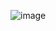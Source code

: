 ![image](https://user-images.githubusercontent.com/101430667/168493645-a0dad09e-6fdc-457f-a0aa-272bbc21b555.png)

